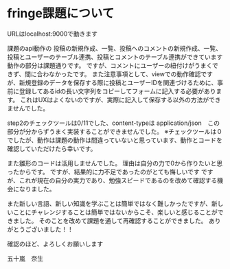 # fringe課題について

URLはlocalhost:9000で動きます

課題のapi動作の
投稿の新規作成、一覧、投稿へのコメントの新規作成、一覧、
投稿とユーザーのテーブル連携、投稿とコメントのテーブル連携ができています
動作の部分は課題通りです。
ですが、コメントにユーザーの紐付けがうまくできず、間に合わなかったです。
また注意事項として、viewでの動作確認ですが、新規登録のデータを保存する際に投稿とユーザーIDを関連づけるために、事前に登録してあるidの長い文字列をコピーしてフォームに記入する必要があります。
これはUXはよくないのですが、実際に記入して保存する以外の方法ができませんでした。



step2のチェックツールは0/11でした、content-typeは application/json　この部分が分からずうまく実装することができませんでした。
※チェックツールは０でしたが、動作は課題の動作は間違っていないと思っています、動作とコードを確認していただけたら幸いです。

また雛形のコードは活用しませんでした。
理由は自分の力で0から作りたいと思ったからです。
ですが、結果的に力不足であったのがとても悔しいです
ですが、これが現在の自分の実力であり、勉強スピードであるのを改めて確認する機会になりました。

また新しい言語、新しい知識を学ぶことは簡単ではなく難しかったですが、新しいことにチャレンジすることは簡単ではないからこそ、楽しいと感じることができました。
そのことを改めて課題を通して再確認することができました。
ありがとうございました！！

確認のほど、よろしくお願いします

五十嵐　奈生
